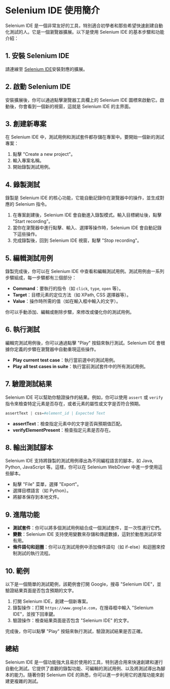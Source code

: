 # Selenium IDE 使用簡介

Selenium IDE 是一個非常友好的工具，特別適合初學者和那些希望快速創建自動化測試的人。它是一個瀏覽器擴展。以下是使用 Selenium IDE 的基本步驟和功能介紹：

## 1. 安裝 Selenium IDE

請連線至 [Selenium IDE](https://www.selenium.dev/selenium-ide/)安裝對應的擴展。

## 2. 啟動 Selenium IDE

安裝擴展後，你可以通過點擊瀏覽器工具欄上的 Selenium IDE 圖標來啟動它。啟動後，你會看到一個新的視窗，這就是 Selenium IDE 的主界面。

## 3. 創建新專案
在 Selenium IDE 中，測試用例和測試套件都存儲在專案中。要開始一個新的測試專案：

1. 點擊 "Create a new project"。
2. 輸入專案名稱。
3. 開始錄製測試用例。

## 4. 錄製測試
錄製是 Selenium IDE 的核心功能，它能自動記錄你在瀏覽器中的操作，並生成對應的 Selenium 指令。

1. 在專案創建後，Selenium IDE 會自動進入錄製模式。輸入目標網址後，點擊 "Start recording"。
2. 當你在瀏覽器中進行點擊、輸入、選擇等操作時，Selenium IDE 會自動記錄下這些操作。
3. 完成錄製後，回到 Selenium IDE 視窗，點擊 "Stop recording"。

## 5. 編輯測試用例
錄製完成後，你可以在 Selenium IDE 中查看和編輯測試用例。測試用例由一系列步驟組成，每一步驟都有三個部分：

* **Command**：要執行的指令（如 `click`, `type`, `open` 等）。
* **Target**：目標元素的定位方法（如 XPath, CSS 選擇器等）。
* **Value**：操作時所需的值（如在輸入框中輸入的文字）。

你可以手動添加、編輯或刪除步驟，來修改或優化你的測試用例。

## 6. 執行測試
編輯完測試用例後，你可以通過點擊 "Play" 按鈕來執行測試。Selenium IDE 會根據你定義的步驟在瀏覽器中自動重現這些操作。

* **Play current test case**：執行當前選中的測試用例。
* **Play all test cases in suite**：執行當前測試套件中的所有測試用例。

## 7. 驗證測試結果
Selenium IDE 可以幫助你驗證操作的結果。例如，你可以使用 `assert` 或 `verify` 指令來檢查特定元素是否存在，或者元素的屬性或文字是否符合預期。

```python
assertText | css=#element_id | Expected Text
```

* **assertText**：檢查指定元素中的文字是否與預期值匹配。
* **verifyElementPresent**：檢查指定元素是否存在。

## 8. 輸出測試腳本
Selenium IDE 支持將錄製的測試用例導出為不同編程語言的腳本，如 Java, Python, JavaScript 等。這樣，你可以在 Selenium WebDriver 中進一步使用這些腳本。

* 點擊 "File" 菜單，選擇 "Export"。
* 選擇目標語言（如 Python）。
* 將腳本保存到本地文件。

## 9. 進階功能
* **測試套件**：你可以將多個測試用例組合成一個測試套件，並一次性運行它們。
* **變數**：Selenium IDE 支持使用變數來存儲和傳遞數據，這對於動態測試非常有用。
* **條件語句和迴圈**：你可以在測試用例中添加條件語句（如 if-else）和迴圈來控制測試的執行流程。

## 10. 範例
以下是一個簡單的測試範例，該範例會打開 Google，搜尋 "Selenium IDE"，並驗證結果頁面是否包含預期的文字。

1. 打開 Selenium IDE，創建一個新專案。
2. 錄製操作：打開 `https://www.google.com`，在搜尋框中輸入 "Selenium IDE"，並按下回車鍵。
3. 驗證操作：檢查結果頁面是否包含 "Selenium IDE" 的文字。

完成後，你可以點擊 "Play" 按鈕來執行測試，驗證測試結果是否正確。

## 總結
Selenium IDE 是一個功能強大且易於使用的工具，特別適合用來快速創建和運行自動化測試。它提供了直觀的錄製功能、可編輯的測試用例、以及將測試導出為腳本的能力。隨著你對 Selenium IDE 的熟悉，你可以進一步利用它的進階功能來創建更複雜的測試。
